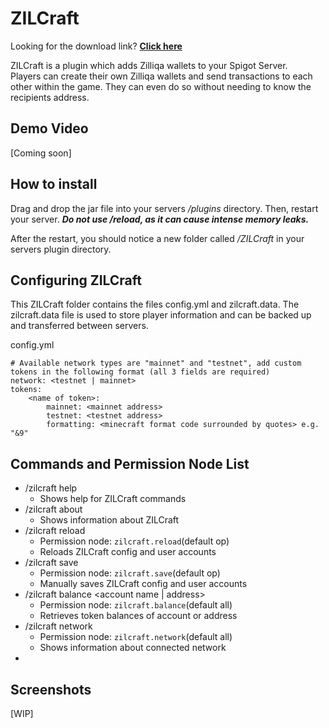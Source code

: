 
# ZILCraft
Looking for the download link? [**Click here**](https://github.com/Dodecane/ZILCraft/releases/download/v0.0.9/ZILCraft-0.0.9.jar)

ZILCraft is a plugin which adds Zilliqa wallets to your Spigot Server.<br>
Players can create their own Zilliqa wallets and send transactions to each other within the game. They can even do so without needing to know the recipients address.<br>

## Demo Video
[Coming soon]

## How to install

Drag and drop the jar file into your servers  _/plugins_  directory. Then, restart your server.  _**Do not use /reload, as it can cause intense memory leaks.**_

After the restart, you should notice a new folder called  _/ZILCraft_  in your servers plugin directory.

## Configuring ZILCraft

This ZILCraft folder contains the files config.yml and zilcraft.data. 
The zilcraft.data file is used to store player information and can be backed up and transferred between servers.

config.yml

```
# Available network types are "mainnet" and "testnet", add custom tokens in the following format (all 3 fields are required)
network: <testnet | mainnet>
tokens:
	<name of token>:
		mainnet: <mainnet address>
		testnet: <testnet address>
		formatting: <minecraft format code surrounded by quotes> e.g. "&9"
```

## Commands and Permission Node List

 - /zilcraft help
	 - Shows help for ZILCraft commands
 - /zilcraft about
	 - Shows information about ZILCraft
 - /zilcraft reload 
	 - Permission node: `zilcraft.reload`(default op)
	 - Reloads ZILCraft config and user accounts
 - /zilcraft save 
	 - Permission node: `zilcraft.save`(default op)
	 - Manually saves ZILCraft config and user accounts
 - /zilcraft balance <account name | address> 
	 - Permission node: `zilcraft.balance`(default all)
	 - Retrieves token balances of account or address
 - /zilcraft network
	 - Permission node: `zilcraft.network`(default all)
	 - Shows information about connected network
 - 

## Screenshots
[WIP]
